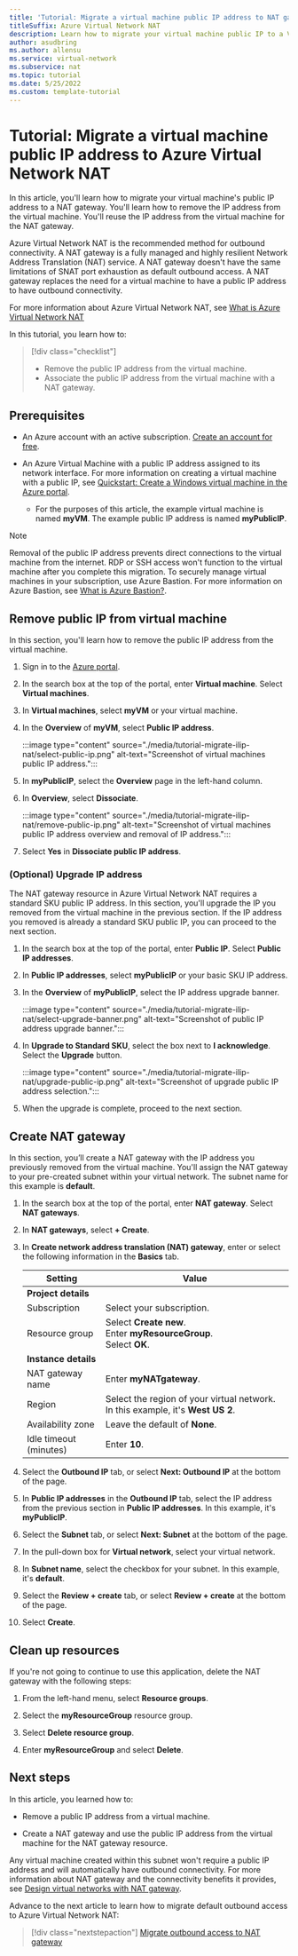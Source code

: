 ```yaml
---
title: 'Tutorial: Migrate a virtual machine public IP address to NAT gateway'
titleSuffix: Azure Virtual Network NAT
description: Learn how to migrate your virtual machine public IP to a Virtual Network NAT gateway.
author: asudbring
ms.author: allensu
ms.service: virtual-network
ms.subservice: nat
ms.topic: tutorial
ms.date: 5/25/2022
ms.custom: template-tutorial 
---
```


# Tutorial: Migrate a virtual machine public IP address to Azure Virtual Network NAT

In this article, you'll learn how to migrate your virtual machine's public IP address to a NAT gateway. You'll learn how to remove the IP address from the virtual machine. You'll reuse the IP address from the virtual machine for the NAT gateway.

Azure Virtual Network NAT is the recommended method for outbound connectivity. A NAT gateway is a fully managed and highly resilient Network Address Translation (NAT) service. A NAT gateway doesn't have the same limitations of SNAT port exhaustion as default outbound access. A NAT gateway replaces the need for a virtual machine to have a public IP address to have outbound connectivity.

For more information about Azure Virtual Network NAT, see [What is Azure Virtual Network NAT](nat-overview.md)

In this tutorial, you learn how to:

> [!div class="checklist"]
> * Remove the public IP address from the virtual machine.
> * Associate the public IP address from the virtual machine with a NAT gateway.

## Prerequisites

* An Azure account with an active subscription. [Create an account for free](https://azure.microsoft.com/free/?WT.mc_id=A261C142F).

* An Azure Virtual Machine with a public IP address assigned to its network interface. For more information on creating a virtual machine with a public IP, see [Quickstart: Create a Windows virtual machine in the Azure portal](../../virtual-machines/windows/quick-create-portal.md).
    
    * For the purposes of this article, the example virtual machine is named **myVM**. The example public IP address is named **myPublicIP**.

> [!NOTE]
> Removal of the public IP address prevents direct connections to the virtual machine from the internet. RDP or SSH access won't function to the virtual machine after you complete this migration. To securely manage virtual machines in your subscription, use Azure Bastion. For more information on Azure Bastion, see [What is Azure Bastion?](../../bastion/bastion-overview.md).

## Remove public IP from virtual machine

In this section, you'll learn how to remove the public IP address from the virtual machine.

1. Sign in to the [Azure portal](https://portal.azure.com).

2. In the search box at the top of the portal, enter **Virtual machine**. Select **Virtual machines**.

3. In **Virtual machines**, select **myVM** or your virtual machine.

4. In the **Overview** of **myVM**, select **Public IP address**.
    
    :::image type="content" source="./media/tutorial-migrate-ilip-nat/select-public-ip.png" alt-text="Screenshot of virtual machines public IP address.":::

5. In **myPublicIP**, select the **Overview** page in the left-hand column.

6. In **Overview**, select **Dissociate**.

    :::image type="content" source="./media/tutorial-migrate-ilip-nat/remove-public-ip.png" alt-text="Screenshot of virtual machines public IP address overview and removal of IP address.":::

7. Select **Yes** in **Dissociate public IP address**.

### (Optional) Upgrade IP address

The NAT gateway resource in Azure Virtual Network NAT requires a standard SKU public IP address. In this section, you'll upgrade the IP you removed from the virtual machine in the previous section. If the IP address you removed is already a standard SKU public IP, you can proceed to the next section.

1. In the search box at the top of the portal, enter **Public IP**. Select **Public IP addresses**.

2. In **Public IP addresses**, select **myPublicIP** or your basic SKU IP address.

3. In the **Overview** of **myPublicIP**, select the IP address upgrade banner.

    :::image type="content" source="./media/tutorial-migrate-ilip-nat/select-upgrade-banner.png" alt-text="Screenshot of public IP address upgrade banner.":::

4. In **Upgrade to Standard SKU**, select the box next to **I acknowledge**. Select the **Upgrade** button.

    :::image type="content" source="./media/tutorial-migrate-ilip-nat/upgrade-public-ip.png" alt-text="Screenshot of upgrade public IP address selection.":::

5. When the upgrade is complete, proceed to the next section.
## Create NAT gateway

In this section, you’ll create a NAT gateway with the IP address you previously removed from the virtual machine. You'll assign the NAT gateway to your pre-created subnet within your virtual network. The subnet name for this example is **default**.

1. In the search box at the top of the portal, enter **NAT gateway**. Select **NAT gateways**.

2. In **NAT gateways**, select **+ Create**.

3. In **Create network address translation (NAT) gateway**, enter or select the following information in the **Basics** tab.

    | Setting | Value |
    | ------- | ----- |
    | **Project details** |   |
    | Subscription | Select your subscription. |
    | Resource group | Select **Create new**. </br> Enter **myResourceGroup**. </br> Select **OK**. |
    | **Instance details** |   |
    | NAT gateway name | Enter **myNATgateway**. |
    | Region | Select the region of your virtual network. In this example, it's **West US 2**. |
    | Availability zone | Leave the default of **None**. |
    | Idle timeout (minutes) | Enter **10**. |

4. Select the **Outbound IP** tab, or select **Next: Outbound IP** at the bottom of the page.

5. In **Public IP addresses** in the **Outbound IP** tab, select the IP address from the previous section in **Public IP addresses**. In this example, it's **myPublicIP**.

6. Select the **Subnet** tab, or select **Next: Subnet** at the bottom of the page.

7. In the pull-down box for **Virtual network**, select your virtual network.

8. In **Subnet name**, select the checkbox for your subnet. In this example, it's **default**.

9. Select the **Review + create** tab, or select **Review + create** at the bottom of the page.

10. Select **Create**.

## Clean up resources

If you're not going to continue to use this application, delete the NAT gateway with the following steps:

1. From the left-hand menu, select **Resource groups**.

2. Select the **myResourceGroup** resource group.

3. Select **Delete resource group**.

4. Enter **myResourceGroup** and select **Delete**.

## Next steps

In this article, you learned how to:

* Remove a public IP address from a virtual machine.

* Create a NAT gateway and use the public IP address from the virtual machine for the NAT gateway resource.

Any virtual machine created within this subnet won't require a public IP address and will automatically have outbound connectivity. For more information about NAT gateway and the connectivity benefits it provides, see [Design virtual networks with NAT gateway](nat-gateway-resource.md). 

Advance to the next article to learn how to migrate default outbound access to Azure Virtual Network NAT:
> [!div class="nextstepaction"]
> [Migrate outbound access to NAT gateway](tutorial-migrate-outbound-nat.md)

